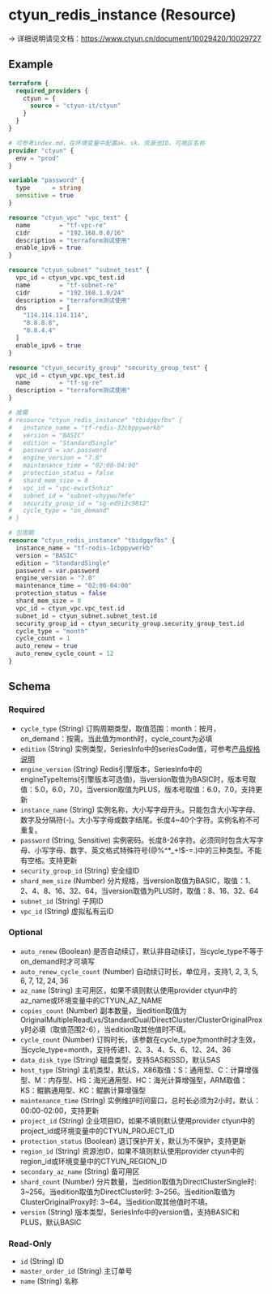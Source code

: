 # ctyun_redis_instance (Resource)
-> 详细说明请见文档：https://www.ctyun.cn/document/10029420/10029727



## Example

```terraform
terraform {
  required_providers {
    ctyun = {
      source = "ctyun-it/ctyun"
    }
  }
}

# 可参考index.md，在环境变量中配置ak、sk、资源池ID、可用区名称
provider "ctyun" {
  env = "prod"
}

variable "password" {
  type      = string
  sensitive = true
}

resource "ctyun_vpc" "vpc_test" {
  name        = "tf-vpc-re"
  cidr        = "192.168.0.0/16"
  description = "terraform测试使用"
  enable_ipv6 = true
}

resource "ctyun_subnet" "subnet_test" {
  vpc_id = ctyun_vpc.vpc_test.id
  name        = "tf-subnet-re"
  cidr        = "192.168.1.0/24"
  description = "terraform测试使用"
  dns         = [
    "114.114.114.114",
    "8.8.8.8",
    "8.8.4.4"
  ]
  enable_ipv6 = true
}

resource "ctyun_security_group" "security_group_test" {
  vpc_id = ctyun_vpc.vpc_test.id
  name        = "tf-sg-re"
  description = "terraform测试使用"
}

# 按需
# resource "ctyun_redis_instance" "tbidgqvfbs" {
#   instance_name = "tf-redis-32cbppywerkb"
#   version = "BASIC"
#   edition = "StandardSingle"
#   password = var.password
#   engine_version = "7.0"
#   maintenance_time = "02:00-04:00"
#   protection_status = false
#   shard_mem_size = 8
#   vpc_id = "vpc-ewivt5nhiz"
#   subnet_id = "subnet-vhyywu7mfe"
#   security_group_id = "sg-ed9i3c98t2"
#   cycle_type = "on_demand"
# }

# 包周期
resource "ctyun_redis_instance" "tbidgqvfbs" {
  instance_name = "tf-redis-1cbppywerkb"
  version = "BASIC"
  edition = "StandardSingle"
  password = var.password
  engine_version = "7.0"
  maintenance_time = "02:00-04:00"
  protection_status = false
  shard_mem_size = 8
  vpc_id = ctyun_vpc.vpc_test.id
  subnet_id = ctyun_subnet.subnet_test.id
  security_group_id = ctyun_security_group.security_group_test.id
  cycle_type = "month"
  cycle_count = 1
  auto_renew = true
  auto_renew_cycle_count = 12
}
```

<!-- schema generated by tfplugindocs -->
## Schema

### Required

- `cycle_type` (String) 订购周期类型，取值范围：month：按月，on_demand：按需。当此值为month时，cycle_count为必填
- `edition` (String) 实例类型，SeriesInfo中的seriesCode值，可参考<a href="https://www.ctyun.cn/document/10029420/11030280">产品规格说明</a>
- `engine_version` (String) Redis引擎版本，SeriesInfo中的engineTypeItems(引擎版本可选值)，当version取值为BASIC时，版本号取值：5.0，6.0，7.0，当version取值为PLUS，版本号取值：6.0，7.0，支持更新
- `instance_name` (String) 实例名称，大小写字母开头。只能包含大小写字母、数字及分隔符(-)。大小写字母或数字结尾。长度4~40个字符。实例名称不可重复。
- `password` (String, Sensitive) 实例密码。长度8-26字符。必须同时包含大写字母、小写字母、数字、英文格式特殊符号(@%^*_+!$-=.)中的三种类型。不能有空格。支持更新
- `security_group_id` (String) 安全组ID
- `shard_mem_size` (Number) 分片规格，当version取值为BASIC，取值：1、2、4、8、16、32、64，当version取值为PLUS时，取值：8、16、32、64
- `subnet_id` (String) 子网ID
- `vpc_id` (String) 虚拟私有云ID

### Optional

- `auto_renew` (Boolean) 是否自动续订，默认非自动续订，当cycle_type不等于on_demand时才可填写
- `auto_renew_cycle_count` (Number) 自动续订时长，单位月，支持1, 2, 3, 5, 6, 7, 12, 24, 36
- `az_name` (String) 主可用区，如果不填则默认使用provider ctyun中的az_name或环境变量中的CTYUN_AZ_NAME
- `copies_count` (Number) 副本数量，当edition取值为OriginalMultipleReadLvs/StandardDual/DirectCluster/ClusterOriginalProxy时必填（取值范围2-6），当edition取其他值时不填。
- `cycle_count` (Number) 订购时长，该参数在cycle_type为month时才生效，当cycle_type=month，支持传递1、2、3、4、5、6、12、24、36
- `data_disk_type` (String) 磁盘类型，支持SAS和SSD，默认SAS
- `host_type` (String) 主机类型，默认S，X86取值：S：通用型、C：计算增强型、M：内存型、HS：海光通用型、HC：海光计算增强型，ARM取值：KS：鲲鹏通用型、KC：鲲鹏计算增强型
- `maintenance_time` (String) 实例维护时间窗口，总时长必须为2小时，默认：00:00-02:00，支持更新
- `project_id` (String) 企业项目ID，如果不填则默认使用provider ctyun中的project_id或环境变量中的CTYUN_PROJECT_ID
- `protection_status` (Boolean) 退订保护开关，默认为不保护，支持更新
- `region_id` (String) 资源池ID，如果不填则默认使用provider ctyun中的region_id或环境变量中的CTYUN_REGION_ID
- `secondary_az_name` (String) 备可用区
- `shard_count` (Number) 分片数量，当edition取值为DirectClusterSingle时: 3~256。当edition取值为DirectCluster时: 3~256。当edition取值为ClusterOriginalProxy时: 3~64。当edition取其他值时不填。
- `version` (String) 版本类型，SeriesInfo中的version值，支持BASIC和PLUS，默认BASIC

### Read-Only

- `id` (String) ID
- `master_order_id` (String) 主订单号
- `name` (String) 名称
